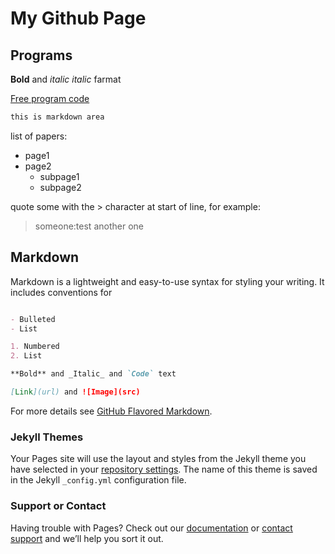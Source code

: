 # My Github Page
## Programs

**Bold** and *italic* _italic_ farmat

[Free program code](https://www.baidu.com/)

```markdown
this is markdown area
```
list of papers:

- page1
- page2
  - subpage1
  - subpage2
  
quote some with the > character at start of line, for example:

> someone:test
> another one

## Markdown

Markdown is a lightweight and easy-to-use syntax for styling your writing. It includes conventions for

```markdown 

- Bulleted
- List

1. Numbered
2. List

**Bold** and _Italic_ and `Code` text

[Link](url) and ![Image](src)
```

For more details see [GitHub Flavored Markdown](https://guides.github.com/features/mastering-markdown/).

### Jekyll Themes

Your Pages site will use the layout and styles from the Jekyll theme you have selected in your [repository settings](https://github.com/redglass8/redglass8.github.com/settings). The name of this theme is saved in the Jekyll `_config.yml` configuration file.

### Support or Contact

Having trouble with Pages? Check out our [documentation](https://help.github.com/categories/github-pages-basics/) or [contact support](https://github.com/contact) and we’ll help you sort it out.
